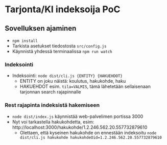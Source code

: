 # Tarjonta/KI indeksoija PoC

## Sovelluksen ajaminen
- `npm install`
- Tarkista asetukset tiedostosta `src/config.js`
- Käynnistä yhdessä terminaalissa `npm run watch`

### Indeksointi
- Indeksointi: `node dist/cli.js {ENTITY} {HAKUEHDOT}`
  - ENTITY on joku näistä: koulutus, hakukohde, haku
  - HAKUEHDOT esim. `tila=VALMIS`, tämä lähetetään sellaisenaan tarjonnan search rajapinnalle

### Rest rajapinta indeksistä hakemiseen
- `node dist/index.js` käynnistää web-palvelimen portissa 3000
- Nyt voi tarkastella hakukohdetta, esim: http://localhost:3000/hakukohde/1.2.246.562.20.557732879610
  - Olettaen, että kyseinen hakukohde on ennestään indeksoitu `node dist/cli.js hakukohde hakukohdeOid=1.2.246.562.20.557732879610`

